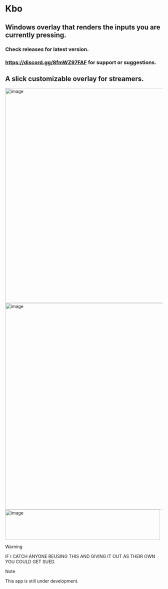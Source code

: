 # Kbo
## Windows overlay that renders the inputs you are currently pressing.
### Check releases for latest version.
### https://discord.gg/8fmWZ97FAF for support or suggestions.
## A slick customizable overlay for streamers.

<img width="547" height="688" alt="image" src="https://github.com/user-attachments/assets/660dd37c-8f45-45ab-a6be-823cc7e430db" />
<img width="542" height="661" alt="image" src="https://github.com/user-attachments/assets/ba15b831-7ca5-4ee3-8e8f-9d587ace6219" />
<img width="495" height="96" alt="image" src="https://github.com/user-attachments/assets/f7bfa573-8ba1-4fdf-af72-0c3d5f928dcc" />


> [!WARNING]
> IF I CATCH ANYONE REUSING THIS AND GIVING IT OUT AS THEIR OWN YOU COULD GET SUED.

> [!NOTE]
> This app is still under development.

